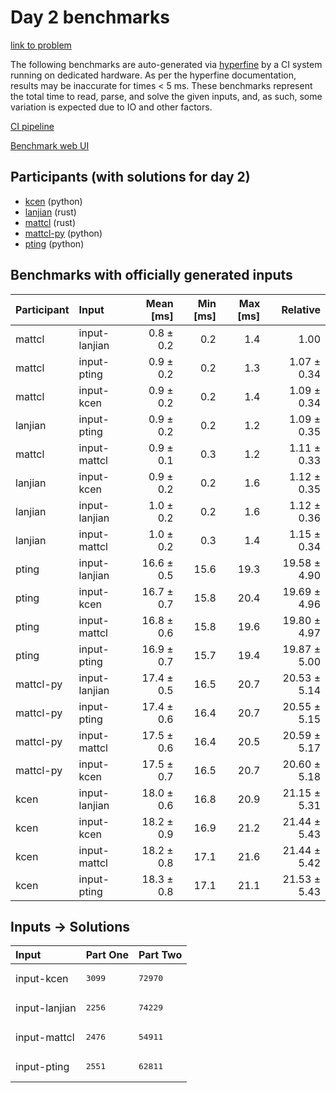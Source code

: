 # Day 2 benchmarks

[link to problem](https://adventofcode.com/2023/day/2)

The following benchmarks are auto-generated via
[hyperfine](https://github.com/sharkdp/hyperfine) by a CI system running on
dedicated hardware. As per the hyperfine documentation, results may be
inaccurate for times < 5 ms. These benchmarks represent the total time to read,
parse, and solve the given inputs, and, as such, some variation is expected due
to IO and other factors.

[CI pipeline](http://ci.papercode.net:8080/teams/main/pipelines/aoc2023)

[Benchmark web UI](https://aoc.ancalagon.black)


## Participants (with solutions for day 2)

- [kcen](https://github.com/kcen/aoc2023) (python)
- [lanjian](https://github.com/lanjian/aoc-2023) (rust)
- [mattcl](https://github.com/mattcl/aoc2023) (rust)
- [mattcl-py](https://github.com/mattcl/aoc2023-py) (python)
- [pting](https://github.com/pting/aoc2023) (python)


## Benchmarks with officially generated inputs

| Participant | Input | Mean [ms] | Min [ms] | Max [ms] | Relative |
|:---|:---|---:|---:|---:|---:|
| mattcl | input-lanjian | 0.8 ± 0.2 | 0.2 | 1.4 | 1.00 |
| mattcl | input-pting | 0.9 ± 0.2 | 0.2 | 1.3 | 1.07 ± 0.34 |
| mattcl | input-kcen | 0.9 ± 0.2 | 0.2 | 1.4 | 1.09 ± 0.34 |
| lanjian | input-pting | 0.9 ± 0.2 | 0.2 | 1.2 | 1.09 ± 0.35 |
| mattcl | input-mattcl | 0.9 ± 0.1 | 0.3 | 1.2 | 1.11 ± 0.33 |
| lanjian | input-kcen | 0.9 ± 0.2 | 0.2 | 1.6 | 1.12 ± 0.35 |
| lanjian | input-lanjian | 1.0 ± 0.2 | 0.2 | 1.6 | 1.12 ± 0.36 |
| lanjian | input-mattcl | 1.0 ± 0.2 | 0.3 | 1.4 | 1.15 ± 0.34 |
| pting | input-lanjian | 16.6 ± 0.5 | 15.6 | 19.3 | 19.58 ± 4.90 |
| pting | input-kcen | 16.7 ± 0.7 | 15.8 | 20.4 | 19.69 ± 4.96 |
| pting | input-mattcl | 16.8 ± 0.6 | 15.8 | 19.6 | 19.80 ± 4.97 |
| pting | input-pting | 16.9 ± 0.7 | 15.7 | 19.4 | 19.87 ± 5.00 |
| mattcl-py | input-lanjian | 17.4 ± 0.5 | 16.5 | 20.7 | 20.53 ± 5.14 |
| mattcl-py | input-pting | 17.4 ± 0.6 | 16.4 | 20.7 | 20.55 ± 5.15 |
| mattcl-py | input-mattcl | 17.5 ± 0.6 | 16.4 | 20.5 | 20.59 ± 5.17 |
| mattcl-py | input-kcen | 17.5 ± 0.7 | 16.5 | 20.7 | 20.60 ± 5.18 |
| kcen | input-lanjian | 18.0 ± 0.6 | 16.8 | 20.9 | 21.15 ± 5.31 |
| kcen | input-kcen | 18.2 ± 0.9 | 16.9 | 21.2 | 21.44 ± 5.43 |
| kcen | input-mattcl | 18.2 ± 0.8 | 17.1 | 21.6 | 21.44 ± 5.42 |
| kcen | input-pting | 18.3 ± 0.8 | 17.1 | 21.1 | 21.53 ± 5.43 |


## Inputs -> Solutions

| Input | Part One | Part Two |
|:---|:---|:---|
|input-kcen|<pre>3099</pre>|<pre>72970</pre>|
|input-lanjian|<pre>2256</pre>|<pre>74229</pre>|
|input-mattcl|<pre>2476</pre>|<pre>54911</pre>|
|input-pting|<pre>2551</pre>|<pre>62811</pre>|